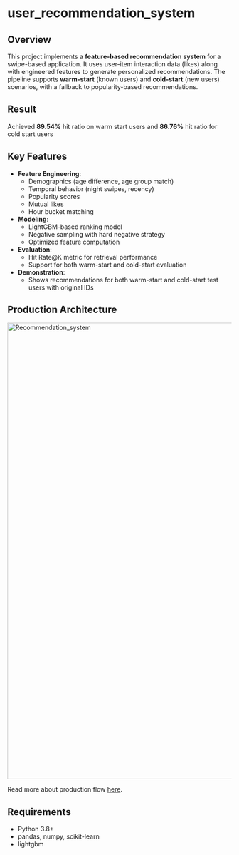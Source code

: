 # user_recommendation_system

## Overview
This project implements a **feature-based recommendation system** for a swipe-based application. 
It uses user-item interaction data (likes) along with engineered features to generate personalized recommendations.
The pipeline supports **warm-start** (known users) and **cold-start** (new users) scenarios, with a fallback to popularity-based recommendations.

## Result
Achieved **89.54%** hit ratio on warm start users and **86.76%** hit ratio for cold start users

## Key Features
- **Feature Engineering**: 
  - Demographics (age difference, age group match)
  - Temporal behavior (night swipes, recency)
  - Popularity scores
  - Mutual likes
  - Hour bucket matching
- **Modeling**:
  - LightGBM-based ranking model
  - Negative sampling with hard negative strategy
  - Optimized feature computation
- **Evaluation**:
  - Hit Rate@K metric for retrieval performance
  - Support for both warm-start and cold-start evaluation
- **Demonstration**:
  - Shows recommendations for both warm-start and cold-start test users with original IDs
## Production Architecture
<img width="1536" height="1024" alt="Recommendation_system" src="https://github.com/user-attachments/assets/0e631def-40f0-49f6-878c-aab13305291e" />

Read more about production flow [here](https://github.com/vasapranavi/user_recommendation_system/blob/main/system_production_flow.md).
 
## Requirements
- Python 3.8+
- pandas, numpy, scikit-learn
- lightgbm
